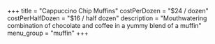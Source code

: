 +++
title = "Cappuccino Chip Muffins"
costPerDozen = "$24 / dozen"
costPerHalfDozen = "$16 / half dozen"
description = "Mouthwatering combination of chocolate and coffee in a yummy blend of a muffin"
menu_group = "muffin"
+++
